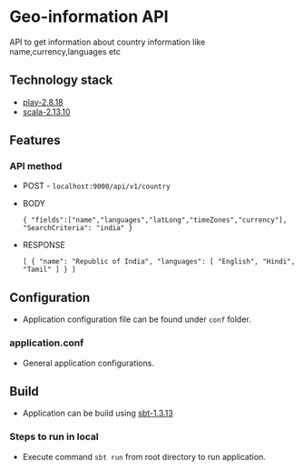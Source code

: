 # Geo-information API
API to get information about country information like name,currency,languages etc

## Technology stack
* [play-2.8.18](https://www.playframework.com/)
* [scala-2.13.10](https://www.scala-lang.org/)
## Features
### API method
* POST - `localhost:9000/api/v1/country`
* BODY

  `{
  "fields":["name","languages","latLong","timeZones","currency"],
  "SearchCriteria": "india"
  }`
* RESPONSE

  `[
  {
  "name": "Republic of India",
  "languages": [
  "English",
  "Hindi",
  "Tamil"
  ]
  }
  ]`
## Configuration
* Application configuration file can be found under `conf` folder.
### application.conf
* General application configurations.
## Build
* Application can be build using [sbt-1.3.13](https://www.scala-sbt.org/)
### Steps to run in local
* Execute command ``sbt run`` from root directory to run application.